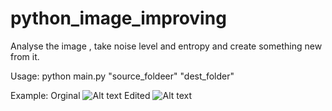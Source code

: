 # python_image_improving
Analyse the image , take noise level and entropy and create something new from it.


Usage:
python main.py "source_foldeer" "dest_folder" 

Example:
Orginal
![Alt text](/blob/main/normal.jpg?raw=true "Title")
Edited
![Alt text](/blob/main/edited.jpg?raw=true "Title")
